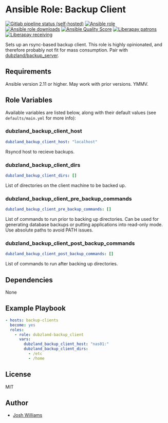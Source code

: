 # Ansible Role: Backup Client
[![Gitlab pipeline status (self-hosted)](https://img.shields.io/gitlab/pipeline/dubzland/ansible-role-backup-client/main?gitlab_url=https%3A%2F%2Fgit.dubzland.net)](https://git.dubzland.net/dubzland/ansible-role-backup-client/pipelines)
[![Ansible role](https://img.shields.io/ansible/role/50081)](https://galaxy.ansible.com/dubzland/backup_client)
[![Ansible role downloads](https://img.shields.io/ansible/role/d/50081)](https://galaxy.ansible.com/dubzland/backup_client)
[![Ansible Quality Score](https://img.shields.io/ansible/quality/50081)](https://galaxy.ansible.com/dubzland/backup_client)
[![Liberapay patrons](https://img.shields.io/liberapay/patrons/jdubz)](https://liberapay.com/jdubz/donate)
[![Liberapay receiving](https://img.shields.io/liberapay/receives/jdubz)](https://liberapay.com/jdubz/donate)

Sets up an rsync-based backup client.  This role is highly opinionated, and
therefore probably not fit for mass consumption.  Pair with
[dubzland/backup_server](https://galaxy.ansible.com/dubzland/backup_server).

## Requirements

Ansible version 2.11 or higher.  May work with prior versions.  YMMV.

## Role Variables

Available variables are listed below, along with their default values (see
    `defaults/main.yml` for more info):

### dubzland_backup_client_host

```yaml
dubzland_backup_client_host: "localhost"
```

Rsyncd host to recieve backups.

### dubzland_backup_client_dirs

```yaml
dubzland_backup_client_dirs: []
```

List of directories on the client machine to be backed up.

### dubzland_backup_client_pre_backup_commands

```yaml
dubzland_backup_client_pre_backup_commands: []
```

List of commands to run prior to backing up directories.  Can be used for
generating database backups or putting applications into read-only mode.  Use
absolute paths to avoid PATH issues.

### dubzland_backup_client_post_backup_commands

```yaml
dubzland_backup_client_post_backup_commands: []
```

List of commands to run after backing up directories.

## Dependencies

None

## Example Playbook

```yaml
- hosts: backup-clients
  become: yes
  roles:
    - role: dubzland-backup_client
      vars:
        dubzland_backup_client_host: "nas01:"
        dubzland_backup_client_dirs:
          - /etc
          - /home
```

## License

MIT

## Author

* [Josh Williams](https://codingprime.com)
